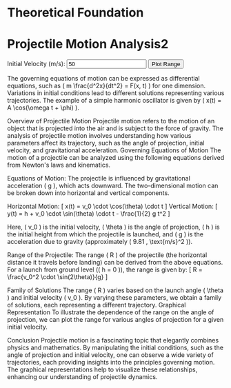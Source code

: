# Theoretical Foundation

<div class="container">
    <h1>Projectile Motion Analysis2</h1>
    <label for="initialVelocity">Initial Velocity (m/s):</label>
    <input type="number" id="initialVelocity" value="50">
    <button onclick="plotProjectileMotion()">Plot Range</button>
    <canvas id="motionCanvas" width="500" height="400"></canvas>
</div>

<script>
function calculateRange(v0, angle) {
    const g = 9.81; // acceleration due to gravity (m/s^2)
    return (v0 ** 2 * Math.sin(2 * angle * Math.PI / 180)) / g;
}

function plotProjectileMotion() {
    const initialVelocity = parseFloat(document.getElementById("initialVelocity").value);
    const canvas = document.getElementById("motionCanvas");
    const ctx = canvas.getContext("2d");
    
    // Clear the canvas
    ctx.clearRect(0, 0, canvas.width, canvas.height);
    ctx.beginPath();
    
    const angles = Array.from({length: 91}, (_, i) => i); // angles from 0 to 90
    const ranges = angles.map(angle => calculateRange(initialVelocity, angle));

    // Plotting
    ctx.moveTo(50, canvas.height - 50); // move to the starting point
    angles.forEach((angle, index) => {
        const x = angle * (canvas.width - 100) / 90 + 50; // Scale x to canvas width
        const y = canvas.height - (ranges[index] * (canvas.height - 100) / Math.max(...ranges)); // Scale y to canvas height
        ctx.lineTo(x, y);
    });

    ctx.strokeStyle = "blue";
    ctx.stroke();
    
    // Axes
    ctx.beginPath();
    ctx.moveTo(50, 350);
    ctx.lineTo(50, 50);
    ctx.lineTo(750, 350);
    ctx.stroke();
    
    // Labels
    ctx.fillStyle = "black";
    ctx.fillText("Angle of Projection (degrees)", 350, 380);
    ctx.fillText("Range (m)", 10, 20);
}
</script>

The governing equations of motion can be expressed as differential equations, such as \( m \frac{d^2x}{dt^2} = F(x, t) \) for one dimension. Variations in initial conditions lead to different solutions representing various trajectories. The example of a simple harmonic oscillator is given by \( x(t) = A \cos(\omega t + \phi) \).

Overview of Projectile Motion
Projectile motion refers to the motion of an object that is projected into the air and is subject to the force of gravity. The analysis of projectile motion involves understanding how various parameters affect its trajectory, such as the angle of projection, initial velocity, and gravitational acceleration.
Governing Equations of Motion
The motion of a projectile can be analyzed using the following equations derived from Newton's laws and kinematics.

Equations of Motion:
The projectile is influenced by gravitational acceleration ( g ), which acts downward. The two-dimensional motion can be broken down into horizontal and vertical components.

Horizontal Motion:
[
x(t) = v_0 \cdot \cos(\theta) \cdot t
]
Vertical Motion:
[
y(t) = h + v_0 \cdot \sin(\theta) \cdot t - \frac{1}{2} g t^2
]

Here, ( v_0 ) is the initial velocity, ( \theta ) is the angle of projection, ( h ) is the initial height from which the projectile is launched, and ( g ) is the acceleration due to gravity (approximately ( 9.81 , \text{m/s}^2 )).

Range of the Projectile:
The range ( R ) of the projectile (the horizontal distance it travels before landing) can be derived from the above equations. For a launch from ground level (( h = 0 )), the range is given by:
[
R = \frac{v_0^2 \cdot \sin(2\theta)}{g}
]


Family of Solutions
The range ( R ) varies based on the launch angle ( \theta ) and initial velocity ( v_0 ). By varying these parameters, we obtain a family of solutions, each representing a different trajectory.
Graphical Representation
To illustrate the dependence of the range on the angle of projection, we can plot the range for various angles of projection for a given initial velocity.

Conclusion
Projectile motion is a fascinating topic that elegantly combines physics and mathematics. By manipulating the initial conditions, such as the angle of projection and initial velocity, one can observe a wide variety of trajectories, each providing insights into the principles governing motion. The graphical representations help to visualize these relationships, enhancing our understanding of projectile dynamics.
